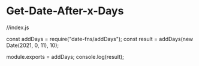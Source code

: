 # Get-Date-After-x-Days

//index.js

const addDays = require("date-fns/addDays");
const result = addDays(new Date(2021, 0, 11), 10);

module.exports = addDays;
console.log(result);
